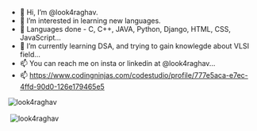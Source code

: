 - 👋 Hi, I’m @look4raghav.
- 👀 I’m interested in learning new languages.
- 🌱 Languages done - C, C++, JAVA, Python, Django, HTML, CSS, JavaScript...
- 🌱 I’m currently learning DSA, and trying to gain knowlegde about VLSI field...
- 📫 You can reach me on insta or linkedin at @look4raghav...
- 📫 https://www.codingninjas.com/codestudio/profile/777e5aca-e7ec-4ffd-90d0-126e179465e5


<p align="left"> <img src="https://komarev.com/ghpvc/?username=look4raghav&label=Profile%20views&color=0e75b6&style=flat" alt="look4raghav" /> </p>

<p>&nbsp;<img align="center" src="https://github-readme-stats.vercel.app/api?username=look4raghav&show_icons=true&locale=en" alt="look4raghav" /></p>
